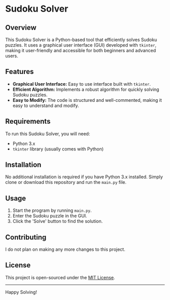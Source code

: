 # Sudoku Solver

## Overview
This Sudoku Solver is a Python-based tool that efficiently solves Sudoku puzzles. It uses a graphical user interface (GUI) developed with `tkinter`, making it user-friendly and accessible for both beginners and advanced users.

## Features
- **Graphical User Interface:** Easy to use interface built with `tkinter`.
- **Efficient Algorithm:** Implements a robust algorithm for quickly solving Sudoku puzzles.
- **Easy to Modify:** The code is structured and well-commented, making it easy to understand and modify.

## Requirements
To run this Sudoku Solver, you will need:
- Python 3.x
- `tkinter` library (usually comes with Python)

## Installation
No additional installation is required if you have Python 3.x installed. Simply clone or download this repository and run the `main.py` file.

## Usage
1. Start the program by running `main.py`.
2. Enter the Sudoku puzzle in the GUI.
3. Click the 'Solve' button to find the solution.

## Contributing
I do not plan on making any more changes to this project.

## License
This project is open-sourced under the [MIT License](LICENSE).

---

Happy Solving!
